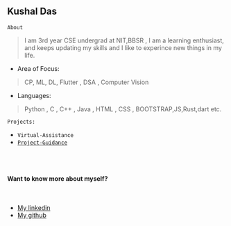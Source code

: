 ## Kushal Das <br>

`About`

> I am 3rd year CSE undergrad at NIT,BBSR , I am a learning enthusiast, and keeps updating my skills and I like to experince new things in my life.

- Area of Focus: <br>

> CP, ML, DL, Flutter , DSA , Computer Vision

- Languages: <br>

>Python , C , C++ , Java , HTML , CSS , BOOTSTRAP,JS,Rust,dart etc.

`Projects:`

  - `Virtual-Assistance`
  - [`Project-Guidance`](https://github.com/Kushal997-das/Project-Guidance)
 
<br><br>

#### Want to know more about myself?
<br>

- [My linkedin](https://www.linkedin.com/in/kushal-das-7337421a9/)
- [My github](https://github.com/Kushal997-das)

